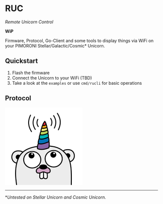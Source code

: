 # RUC
*Remote Unicorn Control*

**WiP**

Firmware, Protocol, Go-Client and some tools to display things via WiFi on your PIMORONI Stellar/Galactic/Cosmic* Unicorn.

## Quickstart
1. Flash the firmware
2. Connect the Unicorn to your WiFi (TBD)
3. Take a look at the `examples` or use `cmd/rucli` for basic operations

## Protocol


<img src="docs/ruc.png" width="256">

---
**Untested on Stellar Unicorn and Cosmic Unicorn.*